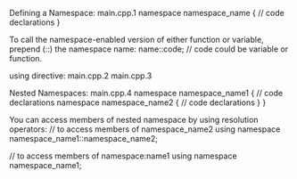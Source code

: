 Defining a Namespace:
main.cpp.1
  namespace namespace_name {
     // code declarations
  }

  To call the namespace-enabled version of either function or variable, prepend (::) the namespace name:
    name::code;  // code could be variable or function.

using directive:
main.cpp.2
main.cpp.3

Nested Namespaces:
main.cpp.4
  namespace namespace_name1 {
     // code declarations
     namespace namespace_name2 {
        // code declarations
     }
  }

  You can access members of nested namespace by using resolution operators:
  // to access members of namespace_name2
using namespace namespace_name1::namespace_name2;

  // to access members of namespace:name1
using namespace namespace_name1;

